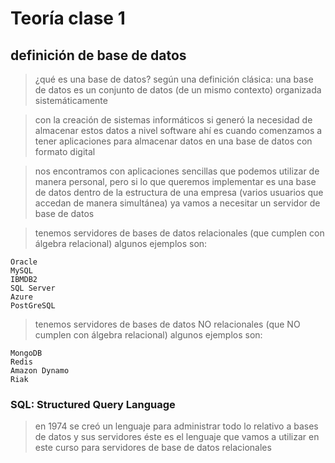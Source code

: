 # Teoría clase 1

## definición de base de datos

> ¿qué es una base de datos?
> según una definición clásica: una base de datos es un conjunto de datos (de un mismo contexto) organizada sistemáticamente

> con la creación de sistemas informáticos si generó la necesidad de almacenar estos datos a nivel software
> ahí es cuando comenzamos a tener aplicaciones para almacenar datos en una base de datos con formato digital

> nos encontramos con aplicaciones sencillas que podemos utilizar de manera personal, pero si lo que queremos implementar es una base de datos dentro de la estructura de una empresa (varios usuarios que accedan de manera simultánea) ya vamos a necesitar un servidor de base de datos

> tenemos servidores de bases de datos relacionales (que cumplen con álgebra relacional)
> algunos ejemplos son: 

    Oracle  
    MySQL  
    IBMDB2  
    SQL Server  
    Azure  
    PostGreSQL  


> tenemos servidores de bases de datos NO relacionales (que NO cumplen con álgebra relacional)
> algunos ejemplos son: 

    MongoDB  
    Redis  
    Amazon Dynamo  
    Riak  

### SQL: Structured Query Language

> en 1974 se creó un lenguaje para administrar todo lo relativo a bases de datos y sus servidores
> éste es el lenguaje que vamos a utilizar en este curso para servidores de base de datos relacionales